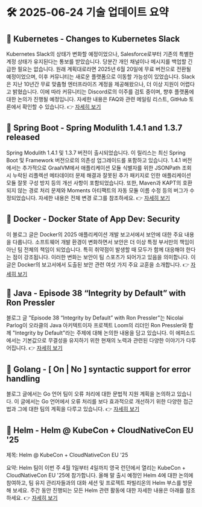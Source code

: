 # 🛠️ 2025-06-24 기술 업데이트 요약

## 🔹 Kubernetes - Changes to Kubernetes Slack
Kubernetes Slack의 상태가 변화할 예정이었으나, Salesforce로부터 기존의 특별한 계정 상태가 유지된다는 통보를 받았습니다. 당분간 개인 채널이나 메시지를 백업할 긴급한 필요는 없습니다. 원래 계획대로라면 2025년 6월 20일에 무료 버전으로 전환될 예정이었으며, 이후 커뮤니티는 새로운 플랫폼으로 이동할 가능성이 있었습니다. Slack은 지난 10년간 무료 맞춤형 엔터프라이즈 계정을 제공해왔으나, 더 이상 지원이 어렵다고 밝혔습니다. 이에 따라 커뮤니티는 Discord로의 이주를 검토 중이며, 향후 플랫폼에 대한 논의가 진행될 예정입니다. 자세한 내용은 FAQ와 관련 메일링 리스트, GitHub 토론에서 확인할 수 있습니다.
👉 [자세히 보기](https://kubernetes.io/blog/2025/06/16/changes-to-kubernetes-slack/)

## 🔹 Spring Boot - Spring Modulith 1.4.1 and 1.3.7 released
Spring Modulith 1.4.1 및 1.3.7 버전이 출시되었습니다. 이 릴리스는 최신 Spring Boot 및 Framework 버전으로의 의존성 업그레이드를 포함하고 있습니다. 1.4.1 버전에서는 추가적으로 GraalVM에서 애플리케이션 모듈 식별자를 위한 JSONPath 조회 시 누락된 리플렉션 메타데이터 문제 해결과 잘못된 추가 패키지로 인한 애플리케이션 모듈 잘못 구성 방지 등의 개선 사항이 포함되었습니다. 또한, Maven과 KAPT의 호환되지 않는 경로 처리 문제와 Moments 아티팩트의 자동 모듈 이름 수정 등의 버그가 수정되었습니다. 자세한 내용은 전체 변경 로그를 참조하세요.
👉 [자세히 보기](https://spring.io/blog/2025/06/23/spring-modulith-1-4-1-and-1-3-7-released)

## 🔹 Docker - Docker State of App Dev: Security
이 블로그 글은 Docker의 2025 애플리케이션 개발 보고서에서 보안에 대한 주요 내용을 다룹니다. 소프트웨어 개발 환경이 변화하면서 보안은 더 이상 특정 부서만의 책임이 아닌 팀 전체의 책임이 되었습니다. 특히 취약점이 발생할 때 모두가 함께 대응해야 한다는 점이 강조됩니다. 이러한 변화는 보안이 팀 스포츠가 되어가고 있음을 의미합니다. 이 글은 Docker의 보고서에서 도출된 보안 관련 여섯 가지 주요 교훈을 소개합니다.
👉 [자세히 보기](https://www.docker.com/blog/docker-state-of-app-dev-security/)

## 🔹 Java - Episode 38 “Integrity by Default” with Ron Pressler
블로그 글 "Episode 38 “Integrity by Default” with Ron Pressler"는 Nicolai Parlog이 오라클의 Java 아키텍트이자 프로젝트 Loom의 리더인 Ron Pressler와 함께 "Integrity by Default"라는 주제에 대해 논의한 내용을 담고 있습니다. 이 에피소드에서는 기본값으로 무결성을 유지하기 위한 현재의 노력과 관련된 다양한 이야기가 다루어집니다.
👉 [자세히 보기](https://inside.java/2025/06/23/podcast-038/)

## 🔹 Golang - [ On | No ] syntactic support for error handling
블로그 글에서는 Go 언어 팀이 오류 처리에 대한 문법적 지원 계획을 논의하고 있습니다. 이 글에서는 Go 언어에서 오류 처리를 보다 효과적으로 개선하기 위한 다양한 접근법과 그에 대한 팀의 계획을 다루고 있습니다.
👉 [자세히 보기](https://go.dev/blog/error-syntax)

## 🔹 Helm - Helm @ KubeCon + CloudNativeCon EU '25
제목: Helm @ KubeCon + CloudNativeCon EU '25

요약: Helm 팀이 이번 주 4월 1일부터 4일까지 영국 런던에서 열리는 KubeCon + CloudNativeCon EU '25에 참가합니다. 올해 말 출시 예정인 Helm 4에 대한 논의에 참여하고, 팀 유지 관리자들과의 대화 세션 및 프로젝트 파빌리온의 Helm 부스를 방문해 보세요. 주간 동안 진행되는 모든 Helm 관련 활동에 대한 자세한 내용은 아래를 참조하세요.
👉 [자세히 보기](https://helm.sh/blog/helm-at-kubecon-eu-25/)

